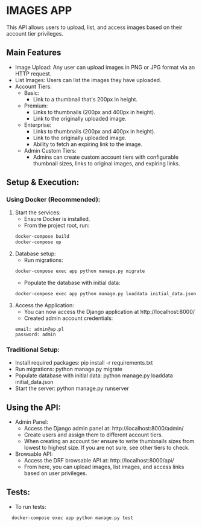 # IMAGES APP

This API allows users to upload, list, and access images based on their account tier privileges.

## Main Features

- Image Upload: Any user can upload images in PNG or JPG format via an HTTP request.
- List Images: Users can list the images they have uploaded.
- Account Tiers:
  - Basic:
    - Link to a thumbnail that's 200px in height.
  - Premium:
    - Links to thumbnails (200px and 400px in height).
    - Link to the originally uploaded image.
  - Enterprise:
    - Links to thumbnails (200px and 400px in height).
    - Link to the originally uploaded image.
    - Ability to fetch an expiring link to the image.
  - Admin Custom Tiers: 
    - Admins can create custom account tiers with configurable thumbnail sizes, links to original images, and expiring links.

## Setup & Execution:

### Using Docker (Recommended):
1. Start the services:
   - Ensure Docker is installed.
   - From the project root, run:
    ```bash
    docker-compose build
    docker-compose up
    ```  
2. Database setup:
   - Run migrations:
   ```bash
   docker-compose exec app python manage.py migrate 
   ```
   - Populate the database with initial data:
   ```bash
   docker-compose exec app python manage.py loaddata initial_data.json 
   ```
3. Access the Application:
   - You can now access the Django application at http://localhost:8000/
   - Created admin account credentials: 
   ```
   email: admin@ap.pl
   password: admin
   ```

### Traditional Setup:
- Install required packages: pip install -r requirements.txt
- Run migrations: python manage.py migrate
- Populate database with initial data: python manage.py loaddata initial_data.json
- Start the server: python manage.py runserver

## Using the API:
- Admin Panel:
  - Access the Django admin panel at: http://localhost:8000/admin/
  - Create users and assign them to different account tiers.
  - When creating an account tier ensure to write thumbnails sizes from lowest to highest size. If you are not sure, see other tiers to check.
- Browsable API:
  - Access the DRF browsable API at: http://localhost:8000/api/
  - From here, you can upload images, list images, and access links based on user privileges.

## Tests:
- To run tests:
```bash
  docker-compose exec app python manage.py test
```
